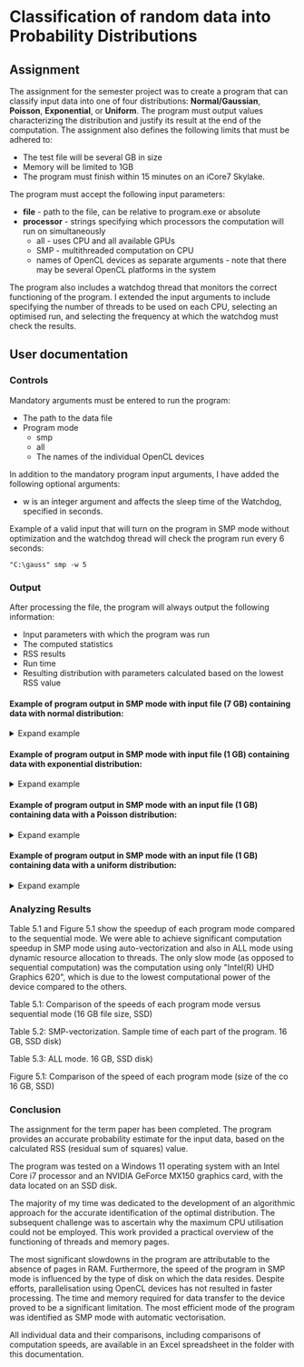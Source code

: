 # Classification of random data into Probability Distributions

## Assignment

The assignment for the semester project was to create a program that can classify input data into one of four distributions: **Normal/Gaussian**, **Poisson**,
**Exponential**, or **Uniform**. The program must output values characterizing the distribution and justify its result at the end of the computation. The
assignment also defines the following limits that must be adhered to:
* The test file will be several GB in size
* Memory will be limited to 1GB
* The program must finish within 15 minutes on an iCore7 Skylake.
  
The program must accept the following input parameters:
* **file** - path to the file, can be relative to program.exe or absolute
* **processor** - strings specifying which processors the computation will run on simultaneously
  * all - uses CPU and all available GPUs
  * SMP - multithreaded computation on CPU
  * names of OpenCL devices as separate arguments - note that there may be several OpenCL platforms in the system

The program also includes a watchdog thread that monitors the correct
functioning of the program. 
I extended the input arguments to include specifying the number of threads to be used on each CPU, selecting an optimised run, and selecting the frequency at which the watchdog must check the results.


## User documentation
### Controls
Mandatory arguments must be entered to run the program:
* The path to the data file
* Program mode
  * smp
  * all
  * The names of the individual OpenCL devices

In addition to the mandatory program input arguments, I have added the following optional arguments:
* w is an integer argument and affects the sleep time of the Watchdog, specified in seconds.
  
Example of a valid input that will turn on the program in SMP mode without optimization and the watchdog thread will check the program run every 6 seconds:

```
"C:\gauss" smp -w 5
```

### Output
After processing the file, the program will always output the following information:

* Input parameters with which the program was run
* The computed statistics
* RSS results
* Run time
* Resulting distribution with parameters calculated based on the lowest RSS value

#### Example of program output in SMP mode with input file (7 GB) containing data with normal distribution:

<details close>
<summary>Expand example</summary>

```bash
                        [Initial parameters]
-------------------------------------------------
> File:                         C:\delete\gauss
> Mode:                         smp
> Number of threads:            8
> Optimalization:               TRUE
> Watchdog timer:               2 sec


> Started ..

                        [Statistics]
-------------------------------------------------
> n:                            1000000000
> sum:                          -3572.2
> mean:                         -3.5722e-06
> variance:                     1.00005
> min:                          -6.10922
> max:                          5.87261
> isNegative:                   1
> isInteger:                    0


                        [Results]
-------------------------------------------------
> Gauss RSS:                    0.00079459
> Poisson RSS:                  -nan(ind)
> Exponential RSS:              0.588353
> Uniform RSS:                  0.477286



                        [Time]
-------------------------------------------------
> Statistics computing time:    3.02456 sec.
> Histogram computing time:     4.37617 sec.
> RSS computing time:           0.0003251 sec.
> TOTAL TIME:                   7.40135 sec.

> Input data have 'Gauss/Normal distribution' with mean=-3.5722e-06 and variance=1.00005
```

</details>

#### Example of program output in SMP mode with input file (1 GB) containing data with exponential distribution:

<details close>
<summary>Expand example</summary>
  
```bash
                        [Initial parameters]
-------------------------------------------------
> File:                         C:\delete\exp
> Mode:                         smp
> Number of threads:            8
> Optimalization:               TRUE
> Watchdog timer:               2 sec


> Started ..

                        [Statistics]
-------------------------------------------------
> n:                            137524224
> sum:                          1.37528e+08
> mean:                         1.00003
> variance:                     1.00015
> min:                          0
> max:                          20.9085
> isNegative:                   0
> isInteger:                    0


                        [Results]
-------------------------------------------------
> Gauss RSS:                    0.24959
> Poisson RSS:                  0.17973
> Exponential RSS:              0.121527
> Uniform RSS:                  0.558112


                        [Time]
-------------------------------------------------
> Statistics computing time:    4.54918 sec.
> Histogram computing time:     0.803888 sec.
> RSS computing time:           0.0002501 sec.
> TOTAL TIME:                   5.35362 sec.

> Input data have 'Exponential distribution' with lambda=0.99997
```

</details>

#### Example of program output in SMP mode with an input file (1 GB) containing data with a Poisson distribution:

<details close>
<summary>Expand example</summary>

```bash
                        [Initial parameters]
-------------------------------------------------
> File:                         C:\delete\poisson
> Mode:                         smp
> Number of threads:            8
> Optimalization:               TRUE
> Watchdog timer:               2 sec


> Started ..

                        [Statistics]
-------------------------------------------------
> n:                            141318656
> sum:                          1.41323e+08
> mean:                         1.00003
> variance:                     0.999858
> min:                          0
> max:                          10
> isNegative:                   0
> isInteger:                    1


                        [Results]
-------------------------------------------------
> Gauss RSS:                    0.0203551
> Poisson RSS:                  2.58775e-09
> Exponential RSS:              0.402114
> Uniform RSS:                  0.208506


                        [Time]
-------------------------------------------------
> Statistics computing time:    3.32517 sec.
> Histogram computing time:     0.688783 sec.
> RSS computing time:           0.0001357 sec.
> TOTAL TIME:                   4.01441 sec.

> Input data have 'Poisson distribution' with lambda=1.00003

```

</details>

#### Example of program output in SMP mode with an input file (1 GB) containing data with a uniform distribution:

<details close>
<summary>Expand example</summary>
  
```bash
                        [Initial parameters]
-------------------------------------------------
> File:                         C:\delete\uniform
> Mode:                         smp
> Number of threads:            8
> Optimalization:               TRUE
> Watchdog timer:               2 sec


> Started ..

                        [Statistics]
-------------------------------------------------
> n:                            133684224
> sum:                          6.68395e+07
> mean:                         0.49998
> variance:                     0.0833297
> min:                          0
> max:                          1
> isNegative:                   0
> isInteger:                    0


                        [Results]
-------------------------------------------------
> Gauss RSS:                    3.82184
> Poisson RSS:                  7.97942
> Exponential RSS:              7.39103
> Uniform RSS:                  0.0357194


                        [Time]
-------------------------------------------------
> Statistics computing time:    4.0244 sec.
> Histogram computing time:     0.654257 sec.
> RSS computing time:           0.0001364 sec.
> TOTAL TIME:                   4.67911 sec.

> Input data have 'Uniform distribution' with a=0 and b=1
```

</details>

### Analyzing Results

Table 5.1 and Figure 5.1 show the speedup of each program mode compared to the sequential mode. We were able to achieve significant computation speedup in SMP mode using auto-vectorization and also in ALL mode using dynamic resource allocation to threads.
The only slow mode (as opposed to sequential computation) was the computation using only "Intel(R) UHD Graphics 620", which is due to the lowest computational power of the device compared to the others.

Table 5.1: Comparison of the speeds of each program mode versus sequential mode (16 GB file size, SSD)

Table 5.2: SMP-vectorization. Sample time of each part of the program. 16 GB, SSD disk)

Table 5.3: ALL mode. 16 GB, SSD disk)

Figure 5.1: Comparison of the speed of each program mode (size of the co
16 GB, SSD)

### Conclusion
The assignment for the term paper has been completed. The program provides an accurate probability estimate for the input data, based on the calculated RSS (residual sum of squares) value. 

The program was tested on a Windows 11 operating system with an Intel Core i7 processor and an NVIDIA GeForce MX150 graphics card, with the data located on an SSD disk. 

The majority of my time was dedicated to the development of an algorithmic approach for the accurate identification of the optimal distribution. The subsequent challenge was to ascertain why the maximum CPU utilisation could not be employed. This work provided a practical overview of the functioning of threads and memory pages. 

The most significant slowdowns in the program are attributable to the absence of pages in RAM. Furthermore, the speed of the program in SMP mode is influenced by the type of disk on which the data resides. Despite efforts, parallelisation using OpenCL devices has not resulted in faster processing. The time and memory required for data transfer to the device proved to be a significant limitation. The most efficient mode of the program was identified as SMP mode with automatic vectorisation.

All individual data and their comparisons, including comparisons of computation speeds, are available in an Excel spreadsheet in the folder with this documentation.
